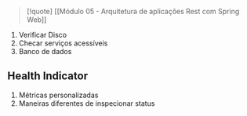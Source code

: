 
> [!quote] [[Módulo 05 - Arquitetura de aplicações Rest com Spring Web]]


1. Verificar Disco
2. Checar serviços acessíveis
3. Banco de dados

## Health Indicator

1. Métricas personalizadas
2. Maneiras diferentes de inspecionar status

